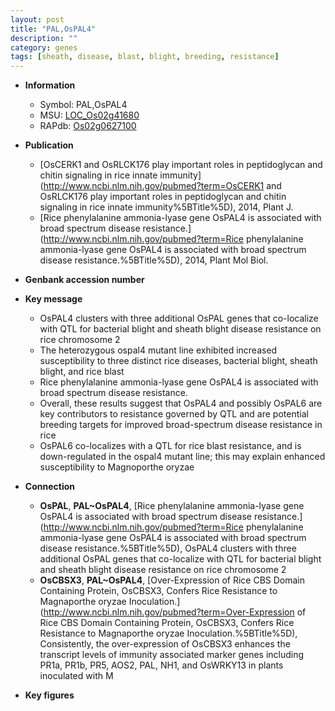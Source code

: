 ```yaml
---
layout: post
title: "PAL,OsPAL4"
description: ""
category: genes
tags: [sheath, disease, blast, blight, breeding, resistance]
---
```


* **Information**  
    + Symbol: PAL,OsPAL4  
    + MSU: [LOC_Os02g41680](http://rice.plantbiology.msu.edu/cgi-bin/ORF_infopage.cgi?orf=LOC_Os02g41680)  
    + RAPdb: [Os02g0627100](http://rapdb.dna.affrc.go.jp/viewer/gbrowse_details/irgsp1?name=Os02g0627100)  

* **Publication**  
    + [OsCERK1 and OsRLCK176 play important roles in peptidoglycan and chitin signaling in rice innate immunity](http://www.ncbi.nlm.nih.gov/pubmed?term=OsCERK1 and OsRLCK176 play important roles in peptidoglycan and chitin signaling in rice innate immunity%5BTitle%5D), 2014, Plant J.
    + [Rice phenylalanine ammonia-lyase gene OsPAL4 is associated with broad spectrum disease resistance.](http://www.ncbi.nlm.nih.gov/pubmed?term=Rice phenylalanine ammonia-lyase gene OsPAL4 is associated with broad spectrum disease resistance.%5BTitle%5D), 2014, Plant Mol Biol.

* **Genbank accession number**  

* **Key message**  
    + OsPAL4 clusters with three additional OsPAL genes that co-localize with QTL for bacterial blight and sheath blight disease resistance on rice chromosome 2
    + The heterozygous ospal4 mutant line exhibited increased susceptibility to three distinct rice diseases, bacterial blight, sheath blight, and rice blast
    + Rice phenylalanine ammonia-lyase gene OsPAL4 is associated with broad spectrum disease resistance.
    + Overall, these results suggest that OsPAL4 and possibly OsPAL6 are key contributors to resistance governed by QTL and are potential breeding targets for improved broad-spectrum disease resistance in rice
    + OsPAL6 co-localizes with a QTL for rice blast resistance, and is down-regulated in the ospal4 mutant line; this may explain enhanced susceptibility to Magnoporthe oryzae

* **Connection**  
    + __OsPAL__, __PAL~OsPAL4__, [Rice phenylalanine ammonia-lyase gene OsPAL4 is associated with broad spectrum disease resistance.](http://www.ncbi.nlm.nih.gov/pubmed?term=Rice phenylalanine ammonia-lyase gene OsPAL4 is associated with broad spectrum disease resistance.%5BTitle%5D), OsPAL4 clusters with three additional OsPAL genes that co-localize with QTL for bacterial blight and sheath blight disease resistance on rice chromosome 2
    + __OsCBSX3__, __PAL~OsPAL4__, [Over-Expression of Rice CBS Domain Containing Protein, OsCBSX3, Confers Rice Resistance to Magnaporthe oryzae Inoculation.](http://www.ncbi.nlm.nih.gov/pubmed?term=Over-Expression of Rice CBS Domain Containing Protein, OsCBSX3, Confers Rice Resistance to Magnaporthe oryzae Inoculation.%5BTitle%5D), Consistently, the over-expression of OsCBSX3 enhances the transcript levels of immunity associated marker genes including PR1a, PR1b, PR5, AOS2, PAL, NH1, and OsWRKY13 in plants inoculated with M

* **Key figures**  


